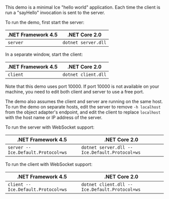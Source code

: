 This demo is a minimal Ice "hello world" application. Each time the client is
run a "sayHello" invocation is sent to the server.

To run the demo, first start the server:

| .NET Framework 4.5 | .NET Core 2.0        |
| ------------------ | -------------------- |
| `server`           | `dotnet server.dll`  |

In a separate window, start the client:

| .NET Framework 4.5 | .NET Core 2.0       |
| ------------------ | ------------------- |
| `client`           | `dotnet client.dll` |

Note that this demo uses port 10000. If port 10000 is not available on your
machine, you need to edit both client and server to use a free port.

The demo also assumes the client and server are running on the same host.
To run the demo on separate hosts, edit the server to remove `-h localhost`
from the object adapter's endpoint, and edit the client to replace `localhost`
with the host name or IP address of the server.

To run the server with WebSocket support:

| .NET Framework 4.5                 | .NET Core 2.0                                 |
| ---------------------------------- | --------------------------------------------- |
| `server --Ice.Default.Protocol=ws` | `dotnet server.dll --Ice.Default.Protocol=ws` |

To run the client with WebSocket support:

| .NET Framework 4.5                 | .NET Core 2.0                                 |
| ---------------------------------- | --------------------------------------------- |
| `client --Ice.Default.Protocol=ws` | `dotnet client.dll --Ice.Default.Protocol=ws` |
